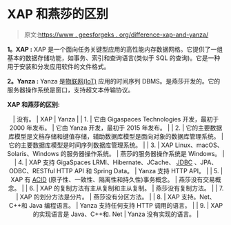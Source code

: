 # XAP 和燕莎的区别

> 原文:[https://www . geesforgeks . org/difference-xap-and-yanza/](https://www.geeksforgeeks.org/difference-between-xap-and-yanza/)

**1。XAP :**
XAP 是一个面向任务关键型应用的高性能内存数据网格。它提供了一组基本的数据存储功能，如事务、索引和查询语言(类似于 SQL 的查询)。它是一种用于安装和分发应用软件的文件格式。

**2。Yanza :**
Yanza 是[物联网(IoT)](https://www.geeksforgeeks.org/introduction-to-internet-of-things-iot-set-1/) 应用的时间序列 DBMS。是燕莎开发的。它的服务器操作系统是窗口，支持超文本传输协议。

**XAP 和燕莎的区别:**

<center>

| 没有。 | XAP | Yanza |
| 1. | 它由 Gigaspaces Technologies 开发，最初于 2000 年发布。 | 它由 Yanza 开发，最初于 2015 年发布。 |
| 2. | 它的主要数据库模型是文档存储和键值存储，辅助数据库模型是面向对象的数据库管理系统。 | 它的主要数据库模型是时间序列数据库管理系统。 |
| 3. | XAP Linux、macOS、Solaris、Windows 的服务器操作系统。 | 燕莎的服务器操作系统是 Windows。 |
| 4. | XAP 支持 GigaSpaces LRMI、Hibernate、JCache、 [JDBC](https://www.geeksforgeeks.org/introduction-to-jdbc/) 、JPA、ODBC、RESTful HTTP API 和 Spring Data。 | Yanza 支持 HTTP API。 |
| 5. | XAP 有 [ACID](https://www.geeksforgeeks.org/acid-properties-in-dbms/) (原子性、一致性、隔离性和持久性)事务概念。 | 燕莎没有交易概念。 |
| 6. | XAP 的复制方法有主从复制和主从复制。 | 燕莎没有复制方法。 |
| 7. | XAP 的划分方法是分片。 | 燕莎没有分区方法。 |
| 8. | XAP 支持。Net、C++和 Java 编程语言。 | Yanza 支持任何支持 HTTP 调用的语言。 |
| 9. | XAP 的实现语言是 Java、C++和. Net | Yanza 没有实现的语言。 |

</center>